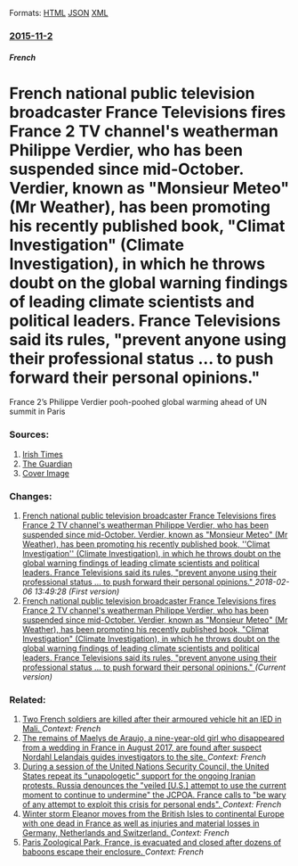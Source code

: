 
Formats: [HTML](/news/2015/11/2/french-national-public-television-broadcaster-france-ta-c-la-c-visions-fires-france-2-tv-channel-s-weatherman-philippe-verdier-who-has-been-sus.html)  [JSON](/news/2015/11/2/french-national-public-television-broadcaster-france-ta-c-la-c-visions-fires-france-2-tv-channel-s-weatherman-philippe-verdier-who-has-been-sus.json)  [XML](/news/2015/11/2/french-national-public-television-broadcaster-france-ta-c-la-c-visions-fires-france-2-tv-channel-s-weatherman-philippe-verdier-who-has-been-sus.xml)  

### [2015-11-2](/news/2015/11/2/index.md)

##### French
# French national public television broadcaster France Televisions fires France 2 TV channel's weatherman Philippe Verdier, who has been suspended since mid-October. Verdier, known as "Monsieur Meteo" (Mr Weather), has been promoting his recently published book, "Climat Investigation" (Climate Investigation), in which he throws doubt on the global warning findings of leading climate scientists and political leaders. France Televisions said its rules, "prevent anyone using their professional status ... to push forward their personal opinions." 

France 2&rsquo;s Philippe Verdier pooh-poohed global warming ahead of UN summit in Paris 


### Sources:

1. [Irish Times](http://www.irishtimes.com/news/world/europe/french-weatherman-sacked-over-climate-change-book-1.2414582)
2. [The Guardian](https://www.theguardian.com/world/2015/nov/02/french-weatherman-fired-for-promoting-book-sceptical-of-climate-change)
2. [Cover Image](http://www.irishtimes.com/image-creator/?id=1.2414580&origw=1440)

### Changes:

1. [French national public television broadcaster France Televisions fires France 2 TV channel's weatherman Philippe Verdier, who has been suspended since mid-October. Verdier, known as "Monsieur Meteo" (Mr Weather), has been promoting his recently published book, ''Climat Investigation'' (Climate Investigation), in which he throws doubt on the global warning findings of leading climate scientists and political leaders. France Televisions said its rules, "prevent anyone using their professional status ... to push forward their personal opinions." ](/news/2015/11/2/french-national-public-television-broadcaster-france-ta-c-la-c-visions-fires-france-2-tv-channel-s-weatherman-philippe-verdier-who-has-been.md) _2018-02-06 13:49:28 (First version)_
1. [French national public television broadcaster France Televisions fires France 2 TV channel's weatherman Philippe Verdier, who has been suspended since mid-October. Verdier, known as "Monsieur Meteo" (Mr Weather), has been promoting his recently published book, "Climat Investigation" (Climate Investigation), in which he throws doubt on the global warning findings of leading climate scientists and political leaders. France Televisions said its rules, "prevent anyone using their professional status ... to push forward their personal opinions." ](/news/2015/11/2/french-national-public-television-broadcaster-france-ta-c-la-c-visions-fires-france-2-tv-channel-s-weatherman-philippe-verdier-who-has-been-sus.md) _(Current version)_

### Related:

1. [Two French soldiers are killed after their armoured vehicle hit an IED in Mali. ](/news/2018/02/21/two-french-soldiers-are-killed-after-their-armoured-vehicle-hit-an-ied-in-mali.md) _Context: French_
2. [The remains of Maelys de Araujo, a nine-year-old girl who disappeared from a wedding in France in August 2017, are found after suspect Nordahl Lelandais guides investigators to the site. ](/news/2018/02/14/the-remains-of-maa-lys-de-araujo-a-nine-year-old-girl-who-disappeared-from-a-wedding-in-france-in-august-2017-are-found-after-suspect-nord.md) _Context: French_
3. [During a session of the United Nations Security Council, the United States repeat its "unapologetic" support for the ongoing Iranian protests. Russia denounces the "veiled [U.S.] attempt to use the current moment to continue to undermine" the JCPOA. France calls to "be wary of any attempt to exploit this crisis for personal ends". ](/news/2018/01/5/during-a-session-of-the-united-nations-security-council-the-united-states-repeat-its-unapologetic-support-for-the-ongoing-iranian-protest.md) _Context: French_
4. [Winter storm Eleanor moves from the British Isles to continental Europe with one dead in France as well as injuries and material losses in Germany, Netherlands and Switzerland. ](/news/2018/01/3/winter-storm-eleanor-moves-from-the-british-isles-to-continental-europe-with-one-dead-in-france-as-well-as-injuries-and-material-losses-in-g.md) _Context: French_
5. [Paris Zoological Park, France, is evacuated and closed after dozens of baboons escape their enclosure. ](/news/2018/01/26/paris-zoological-park-france-is-evacuated-and-closed-after-dozens-of-baboons-escape-their-enclosure.md) _Context: French_
